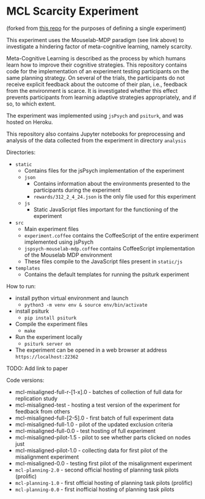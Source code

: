 # MCL Scarcity Experiment

(forked from [this repo](https://github.com/RationalityEnhancementGroup/mouselab-mdp-example/tree/jsPsych-v7.2.1) for the purposes of defining a single experiment)

This experiment uses the Mouselab-MDP paradigm (see link above) to investigate a hindering factor of meta-cognitive learning, namely scarcity. 

Meta-Cognitive Learning is described as the process by which humans learn how to improve their cognitive strategies. This repository contains code for the implementation of an experiment testing participants on the same planning strategy. On several of the trials, the participants do not receive explicit feedback about the outcome of their plan, i.e., feedback from the environment is scarce. It is investigated whether this effect prevents participants from learning adaptive strategies appropriately, and if so, to which extent.

The experiment was implemented using `jsPsych` and `psiturk`, and was hosted on Heroku.

This repository also contains Jupyter notebooks for preprocessing and analysis of the data collected from the experiment in directory `analysis`

Directories:

* `static`
  * Contains files for the jsPsych implementation of the experiment
  * `json`
    * Contains information about the environments presented to the participants during the experiment
    * `rewards/312_2_4_24.json` is the only file used for this experiment
  * `js`
    * Static JavaScript files important for the functioning of the experiment
* `src`
  * Main experiment files
  * `experiment.coffee` contains the CoffeeScript of the entire experiment implemented using jsPsych
  * `jspsych-mouselab-mdp.coffee` contains CoffeeScript implementation of the Mouselab MDP environment
  * These files compile to the JavaScript files present in `static/js`
* `templates`
  * Contains the default templates for running the psiturk experiment

How to run:

* install python virtual environment and launch
  * `python3 -m venv env & source env/bin/activate`
* install psiturk
  * `pip install psiturk`
* Compile the experiment files
  * `make`
* Run the experiment locally
  * `psiturk server on`
* The experiment can be opened in a web browser at address `https://localhost:22362`

TODO: Add link to paper

Code versions:

* mcl-misaligned-full-r-[1-x].0 - batches of collection of full data for replication study
* mcl-misaligned-test - hosting a test version of the experiment for feedback from others
* mcl-misaligned-full-[2-5].0 - first batch of full experiment data
* mcl-misaligned-full-1.0 - pilot of the updated exclusion criteria 
* mcl-misaligned-full-0.0 - test hosting of full experiment
* mcl-misaligned-pilot-1.5 - pilot to see whether parts clicked on nodes just
* mcl-misaligned-pilot-1.0 - collecting data for first pilot of the misalignment experiment
* mcl-misaligned-0.0 - testing first pilot of the misalignment experiment 
* `mcl-planning-2.0` - second official hosting of planning task pilots (prolific)
* `mcl-planning-1.0` - first official hosting of planning task pilots (prolific)
* `mcl-planning-0.0` - first inofficial hosting of planning task pilots 